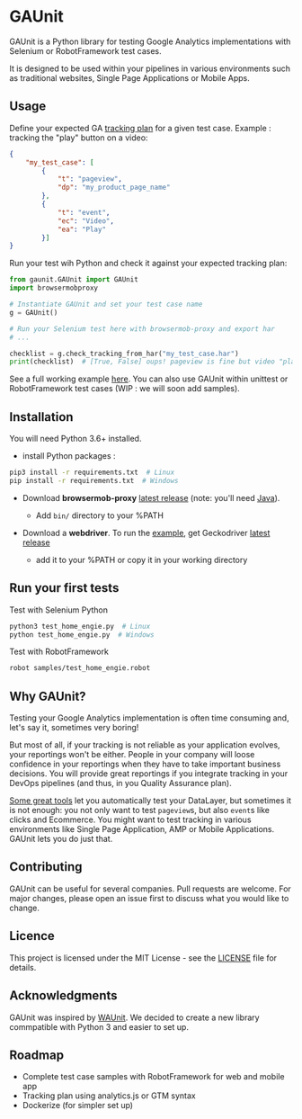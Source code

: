 # GAUnit

GAUnit is a Python library for testing Google Analytics implementations with Selenium or RobotFramework test cases.

It is designed to be used within your pipelines in various environments such as traditional websites, Single Page Applications or Mobile Apps.

## Usage

Define your expected GA [tracking plan](tracking_plan.json) for a given test case. Example : tracking the "play" button on a video:

```JSON
{
    "my_test_case": [
        {
            "t": "pageview",
            "dp": "my_product_page_name"
        },
        {
            "t": "event",
            "ec": "Video",
            "ea": "Play"
        }]
}
```

Run your test wih Python and check it against your expected tracking plan:

```python
from gaunit.GAUnit import GAUnit
import browsermobproxy

# Instantiate GAUnit and set your test case name
g = GAUnit()

# Run your Selenium test here with browsermob-proxy and export har
# ...

checklist = g.check_tracking_from_har("my_test_case.har")
print(checklist)  # [True, False] oups! pageview is fine but video "play" button is not properly tracked.
```

See a full working example [here](./test_home_engie.py). You can also use GAUnit within unittest or RobotFramework test cases (WIP : we will soon add samples).

## Installation

You will need Python 3.6+ installed.

- install Python packages :

```sh
pip3 install -r requirements.txt  # Linux
pip install -r requirements.txt  # Windows
```

- Download **browsermob-proxy** [latest release](https://github.com/lightbody/browsermob-proxy/releases) (note: you'll need [Java](https://www.oracle.com/java/technologies/javase-jre8-downloads.html)).
  - Add `bin/` directory to your %PATH

- Download a **webdriver**. To run the [example](./test_home_engie.py), get Geckodriver [latest release](https://chromedriver.chromium.org/getting-started) 
  - add it to your %PATH or copy it in your working directory

## Run your first tests

Test with Selenium Python

```sh
python3 test_home_engie.py  # Linux
python test_home_engie.py  # Windows
```

Test with RobotFramework

```sh
robot samples/test_home_engie.robot
```

## Why GAUnit?

Testing your Google Analytics implementation is often time consuming and, let's say it, sometimes very boring! 

But most of all, if your tracking is not reliable as your application evolves, your reportings won't be either. People in your company will loose confidence in your reportings when they have to take important business decisions. You will provide great reportings if you integrate tracking in your DevOps pipelines (and thus, in you Quality Assurance plan).

[Some great tools](https://www.simoahava.com/analytics/automated-tests-for-google-tag-managers-datalayer/) let you automatically test your DataLayer, but sometimes it is not enough: you not only want to test `pageview`s, but also `event`s like clicks and Ecommerce. You might want to test tracking in various environments like Single Page Application, AMP or Mobile Applications. GAUnit lets you do just that.

## Contributing

GAUnit can be useful for several companies. Pull requests are welcome. For major changes, please open an issue first to discuss what you would like to change.

## Licence

This project is licensed under the MIT License - see the [LICENSE](LICENCE) file for details.

## Acknowledgments

GAUnit was inspired by [WAUnit](https://github.com/joaolcorreia/WAUnit). We decided to create a new library commpatible with Python 3 and easier to set up.

## Roadmap

- Complete test case samples with RobotFramework for web and mobile app
- Tracking plan using analytics.js or GTM syntax
- Dockerize (for simpler set up)
